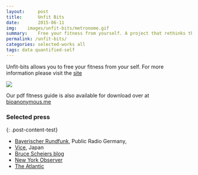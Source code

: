 ```yaml
---
layout:     post
title:      Unfit Bits
date:       2015-06-11
img:	images/unfit-bits/metronome.gif
summary:    Free your fitness from yourself. A project that rethinks the role fitness trackers play in the current data driven health insurance landscape.
permalink: /unfit-bits/
categories: selected-works all
tags: data quantified-self 
---
```



Unfit-bits allows you to free your fitness from your self. For more information please visit the [site](http://unfitbits.com)


<div class="mxn1">
<img class ="px3" src="https://dl.dropboxusercontent.com/u/1108171/website-images/short-stepper-smaller.gif"/>
</div>


Our pdf fitness guide is also available for download over at [bioanonymous.me](http://biononymous.me/diy-guides/)


### Selected press

{: .post-content-test}
 - [Bayerischer Rundfunk](http://www.br.de/radio/bayern2/sendungen/zuendfunk/netz-kultur/netz/fitness-tracker-hacker-100.html), Public Radio Germany, 
  - [Vice](http://jp.vice.com/lifestyle/internet-yamiichi), Japan
  - [Bruce Scheiers blog ](https://www.schneier.com/blog/archives/2015/09/spoofing_fitnes.html)
  - [New York Observer](http://observer.com/2015/09/unfit-bits-target-jawbone-fitbit-fitness-trackers/)
  - [The Atlantic](http://www.fastcoexist.com/3052277/un-fit-bits-will-help-you-cheat-your-fitness-tracker-and-keep-your-privacy)

